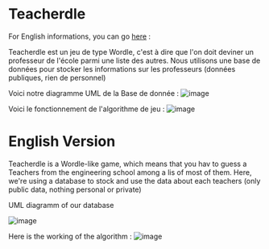 # Teacherdle
For English informations, you can go [here](#English-Version) : 

Teacherdle est un jeu de type Wordle, c'est à dire que l'on doit deviner un professeur de l'école parmi une liste des autres.
Nous utilisons une base de données pour stocker les informations sur les professeurs (données publiques, rien de personnel)

Voici notre diagramme UML de la Base de donnée :
![image](https://github.com/user-attachments/assets/8e3337ae-208d-4614-b51c-7964583a9607)

Voici le fonctionnement de l'algorithme de jeu :
![image](https://github.com/user-attachments/assets/b99424e1-ec4c-43c6-ae8e-da27575bf4c7)



<a name="English-Version"></a>
# English Version

Teacherdle is a Wordle-like game, which means that you hav to guess a Teachers from the engineering school among a lis of most of them.
Here, we're using a database to stock and use the data about each teachers (only public data, nothing personal or private)

UML diagramm of our database

![image](https://github.com/user-attachments/assets/9c019b0d-b48e-4b20-a8ad-12120b50a1fb)

Here is the working of the algorithm :
![image](https://github.com/user-attachments/assets/e392895d-105a-4cc7-89f5-a59f4730201e)



